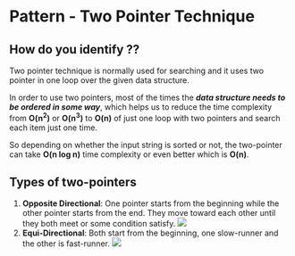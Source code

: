 # Pattern - Two Pointer Technique

## How do you identify ??

Two pointer technique is normally used for searching and it uses two pointer in one loop over the given data structure.

In order to use two pointers, most of the times the ***data structure needs to be ordered in some way***, which helps us to reduce the time complexity from **O(n<sup>2</sup>)** or **O(n<sup>3</sup>)** to **O(n)** of just one loop with two pointers and search each item just one time.

So depending on whether the input string is sorted or not, the two-pointer can take **O(n log n)** time complexity or even better which is **O(n)**.

## Types of two-pointers

1. **Opposite Directional**: One pointer starts from the beginning while the other pointer starts from the end. They move toward each other until they both meet or some condition satisfy.
   ![](https://raw.githubusercontent.com/aditya109/Grokking-The-Coding-Interview/main/two-pointers/assets/opposite-directional-2-pointers.svg)
2. **Equi-Directional**: Both start from the beginning, one slow-runner and the other is fast-runner.
   ![](https://raw.githubusercontent.com/aditya109/Grokking-The-Coding-Interview/main/two-pointers/assets/equi-directional-2-pointers.svg)

